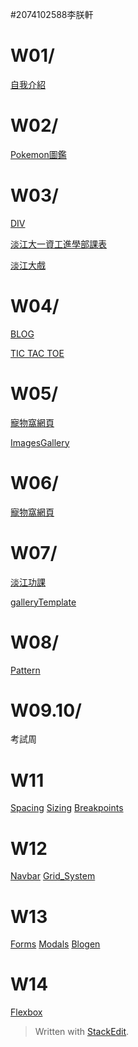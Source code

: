 #2074102588李朕軒
# W01/
[自我介紹](https://github.com/AbNormal66/107-1/blob/master/w01/intro.html)

# W02/
[Pokemon圖鑑](https://github.com/AbNormal66/107-1/blob/master/w02/table.html)

# W03/
[DIV](https://github.com/AbNormal66/107-1/blob/master/w03/div.html/)

[淡江大一資工進學部課表](https://github.com/AbNormal66/107-1/blob/master/w03/table.html/)

[淡江大戲](https://github.com/AbNormal66/107-1/blob/master/w03/tku60.html/)

# W04/
[BLOG](https://github.com/AbNormal66/107-1/blob/master/w04/blog.html/)

[TIC TAC TOE](https://github.com/AbNormal66/107-1/blob/master/w04/ttt.html/)

# W05/
[寵物窩網頁](https://github.com/AbNormal66/107-1/blob/master/w05-nav/index.html/)

[ImagesGallery](https://github.com/AbNormal66/107-1/blob/master/w05/imagesgallery.html/)

# W06/
[寵物窩網頁](https://github.com/AbNormal66/107-1/blob/master/w06-nav/index.html/)

# W07/
[淡江功課](https://github.com/AbNormal66/107-1/blob/master/w07/test.html/)

[galleryTemplate](https://github.com/AbNormal66/107-1/blob/master/w07/galleryTemplate%20.html)

# W08/
[Pattern](https://github.com/AbNormal66/107-1/blob/master/w08/PATTERN.html)

# W09.10/
考試周

# W11
[Spacing](https://github.com/AbNormal66/107-1/blob/master/bootstrap-sandbox-starter/bootstrap_sandbox_starter/2_6_spacing.html)
[Sizing](https://github.com/AbNormal66/107-1/blob/master/bootstrap-sandbox-starter/bootstrap_sandbox_starter/2_7_sizing.html)
[Breakpoints](https://github.com/AbNormal66/107-1/blob/master/bootstrap-sandbox-starter/bootstrap_sandbox_starter/2_8_breakpoints.html)

# W12
[Navbar](https://github.com/AbNormal66/107-1/blob/master/bootstrap-sandbox-starter/bootstrap_sandbox_starter/3_3_navbar.html)
[Grid_System](https://github.com/AbNormal66/107-1/blob/master/bootstrap-sandbox-starter/bootstrap_sandbox_starter/4_2_grid_system.html)

# W13
[Forms](https://github.com/AbNormal66/107-1/blob/master/bootstrap-sandbox-starter/bootstrap_sandbox_starter/3_5_forms.html)
[Modals](https://github.com/AbNormal66/107-1/blob/master/bootstrap-sandbox-starter/bootstrap_sandbox_starter/5_6_modals.html)
[Blogen](https://github.com/AbNormal66/107-1/blob/master/bootstrap-sandbox-starter/bootstrap_sandbox_starter/bs4boiler/bs4boiler/index.html)

# W14
[Flexbox](https://github.com/AbNormal66/107-1/blob/master/bootstrap-sandbox-starter/bootstrap_sandbox_starter/4_4_flexbox.html)


> Written with [StackEdit](https://stackedit.io/).
<!--stackedit_data:
eyJoaXN0b3J5IjpbMTY5NDA0MTQ1MCwxNTUyODkzODY1XX0=
-->

